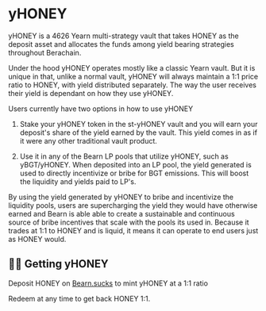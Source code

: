 # yHONEY

yHONEY is a 4626 Yearn multi-strategy vault that takes HONEY as the deposit asset and allocates the funds among yield bearing strategies throughout Berachain.

Under the hood yHONEY operates mostly like a classic Yearn vault. But it is unique in that, unlike a normal vault, yHONEY will always maintain a 1:1 price ratio to HONEY, with yield distributed separately. The way the user receives their yield is dependant on how they use yHONEY.

Users currently have two options in how to use yHONEY

1. Stake your yHONEY token in the st-yHONEY vault and you will earn your deposit's share of the yield earned by the vault. This yield comes in as if it were any other traditional vault product.

2. Use it in any of the Bearn LP pools that utilize yHONEY, such as yBGT/yHONEY. When deposited into an LP pool, the yield generated is used to directly incentivize or bribe for BGT emissions. This will boost the liquidity and yields paid to LP's.

By using the yield generated by yHONEY to bribe and incentivize the liquidity pools, users are supercharging the yield they would have otherwise earned and Bearn is able able to create a sustainable and continuous source of bribe incentives that scale with the pools its used in. Because it trades at 1:1 to HONEY and is liquid, it means it can operate to end users just as HONEY would.

## 🧑‍🌾 Getting yHONEY

Deposit HONEY on [Bearn.sucks](https://bearn.sucks/yhoney) to mint yHONEY at a 1:1 ratio

Redeem at any time to get back HONEY 1:1.
